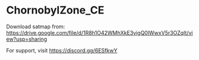 # ChornobylZone_CE

Download satmap from: https://drive.google.com/file/d/1R8h1O42WMhXkE3yigQ0lWwxV5r3OZqlt/view?usp=sharing

For support, visit https://discord.gg/6ESfkwY